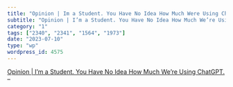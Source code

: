 ```yaml
---
title: "Opinion | Im a Student. You Have No Idea How Much Were Using ChatGPT."
subtitle: "Opinion | I’m a Student. You Have No Idea How Much We’re Using ChatGPT."
category: "1"
tags: ["2340", "2341", "1564", "1973"]
date: "2023-07-10"
type: "wp"
wordpress_id: 4575
---
```

[ Opinion | I’m a Student. You Have No Idea How Much We’re Using ChatGPT.](https://www.chronicle.com/article/im-a-student-you-have-no-idea-how-much-were-using-chatgpt?utm_source=Iterable&utm_medium=email&utm_campaign=campaign_7214412_nl_Academe-Today_date_20230710&cid=at&source=&sourceid=) –